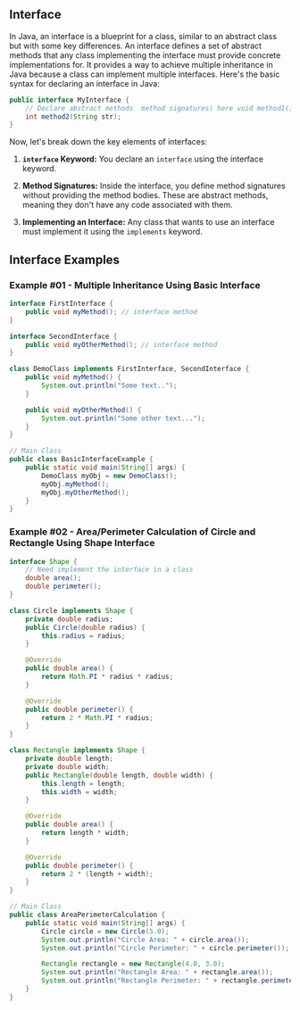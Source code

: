 ## Interface

In Java, an interface is a blueprint for a class, similar to an abstract class but with some key differences. An interface defines a set of abstract methods that any class implementing the interface must provide concrete implementations for. It provides a way to achieve multiple inheritance in Java because a class can implement multiple interfaces.
Here's the basic syntax for declaring an interface in Java:

```java
public interface MyInterface {
    // Declare abstract methods  method signatures) here void method1();
    int method2(String str);
}
```

Now, let's break down the key elements of interfaces:

1. **```interface``` Keyword:** You declare an `interface` using the interface keyword.

2. **Method Signatures:** Inside the interface, you define method signatures without providing the method bodies. These are abstract methods, meaning they don't have any code associated with them.

3. **Implementing an Interface:** Any class that wants to use an interface must implement it using the `implements` keyword.

## Interface Examples

### Example #01 - Multiple Inheritance Using Basic Interface

```java
interface FirstInterface {
    public void myMethod(); // interface method
}

interface SecondInterface {
    public void myOtherMethod(); // interface method
}

class DemoClass implements FirstInterface, SecondInterface {
    public void myMethod() {
        System.out.println("Some text..");
    }

    public void myOtherMethod() {
        System.out.println("Some other text...");
    }
}

// Main Class
public class BasicInterfaceExample {
    public static void main(String[] args) {
        DemoClass myObj = new DemoClass();
        myObj.myMethod();
        myObj.myOtherMethod();
    }
}
```

### Example #02 - Area/Perimeter Calculation of Circle and Rectangle Using Shape Interface

```java
interface Shape {
    // Need implement the interface in a class
    double area();
    double perimeter();
}

class Circle implements Shape {
    private double radius;
    public Circle(double radius) {
        this.radius = radius;
    }

    @Override
    public double area() {
        return Math.PI * radius * radius;
    }

    @Override
    public double perimeter() {
        return 2 * Math.PI * radius;
    }
}

class Rectangle implements Shape {
    private double length;
    private double width;
    public Rectangle(double length, double width) {
        this.length = length;
        this.width = width;
    }

    @Override
    public double area() {
        return length * width;
    }

    @Override
    public double perimeter() {
        return 2 * (length + width);
    }
}

// Main Class
public class AreaPerimeterCalculation {
    public static void main(String[] args) {
        Circle circle = new Circle(5.0);
        System.out.println("Circle Area: " + circle.area());
        System.out.println("Circle Perimeter: " + circle.perimeter());

        Rectangle rectangle = new Rectangle(4.0, 3.0);
        System.out.println("Rectangle Area: " + rectangle.area());
        System.out.println("Rectangle Perimeter: " + rectangle.perimeter());
    }
}
```
